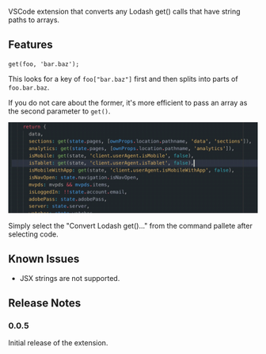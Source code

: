 VSCode extension that converts any Lodash get() calls that have string paths to arrays.

## Features

```
get(foo, 'bar.baz');
```

This looks for a key of `foo["bar.baz"]` first and then splits into parts of `foo.bar.baz`.

If you do not care about the former, it's more efficient to pass an array as the second parameter to `get()`.

![animation](images/convert.gif)

Simply select the "Convert Lodash get()..." from the command pallete after selecting code.

## Known Issues

* JSX strings are not supported.

## Release Notes

### 0.0.5

Initial release of the extension.
